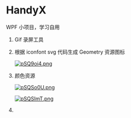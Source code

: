 # HandyX
WPF 小项目，学习自用

1. Gif 录屏工具

2. 根据 iconfont svg 代码生成 Geometry 资源图标

   [![pSQ9oi4.png](https://s1.ax1x.com/2023/01/14/pSQ9oi4.png)](https://imgse.com/i/pSQ9oi4)

3. 颜色资源

   [![pSQSo0U.png](https://s1.ax1x.com/2023/01/14/pSQSo0U.png)](https://imgse.com/i/pSQSo0U)

   [![pSQSImT.png](https://s1.ax1x.com/2023/01/14/pSQSImT.png)](https://imgse.com/i/pSQSImT)

4. 
